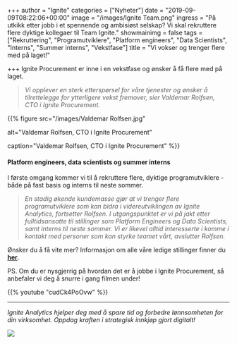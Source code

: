 +++
author = "Ignite"
categories = ["Nyheter"]
date = "2019-09-09T08:22:06+00:00"
image = "/images/Ignite Team.png"
ingress = "På utkikk etter jobb i et spennende og ambisiøst selskap? Vi skal rekruttere flere dyktige kollegaer til Team Ignite."
showmainimg = false
tags = ["Rekruttering", "Programutviklere", "Platform engineers", "Data Scientists", "Interns", "Summer interns", "Vekstfase"]
title = "Vi vokser og trenger flere med på laget!"

+++
Ignite Procurement er inne i en vekstfase og ønsker å få flere med på laget.

> _Vi opplever en sterk etterspørsel for våre tjenester og ønsker å tilrettelegge for ytterligere vekst fremover, sier Valdemar Rolfsen, CTO i Ignite Procurement._

{{% figure src="/images/Valdemar Rolfsen.jpg"

alt="Valdemar Rolfsen, CTO i Ignite Procurement"

caption="Valdemar Rolfsen, CTO i Ignite Procurement"
%}}

#### **Platform engineers, data scientists og summer interns**

I første omgang kommer vi til å rekruttere flere, dyktige programutviklere - både på fast basis og interns til neste sommer.

> _En stadig økende kundemasse gjør at vi trenger flere programutviklere som kan bidra i videreutviklingen av Ignite Analytics, fortsetter Rolfsen. I utgangspunktet er vi på jakt etter fulltidsansatte til stillinger som Platform Engineers og Data Scientists, samt interns til neste sommer. Vi er likevel alltid interesserte i komme i kontakt med personer som kan styrke teamet vårt, avslutter Rolfsen._

Ønsker du å få vite mer? Informasjon om alle våre ledige stillinger finner du [**her**](https://www.poption.com/companies/ignite/postings "Våre stillinger"). 

PS. Om du er nysgjerrig på hvordan det er å jobbe i Ignite Procurement, så anbefaler vi deg å snurre i gang filmen under!

{{% youtube "cudCk4PoOvw" %}}

***

_Ignite Analytics hjelper deg med å spare tid og forbedre lønnsomheten for din virksomhet. Oppdag kraften i strategisk innkjøp gjort digitalt!_

[![](https://www.ignite.no/images/Pr%C3%B8v%20Ignite%20Analytics%20-%201200%20x100.png)](https://www.ignite.no/ignite-analytics/demo/ "Prøv Ignite Analytics")